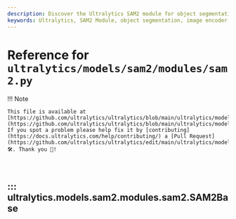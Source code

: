 ```yaml
---
description: Discover the Ultralytics SAM2 module for object segmentation. Learn about its components, such as image encoders and mask decoders, in this comprehensive guide.
keywords: Ultralytics, SAM2 Module, object segmentation, image encoder, mask decoder, prompt encoder, AI, machine learning
---
```


# Reference for `ultralytics/models/sam2/modules/sam2.py`

!!! Note

    This file is available at [https://github.com/ultralytics/ultralytics/blob/main/ultralytics/models/sam2/modules/sam2.py](https://github.com/ultralytics/ultralytics/blob/main/ultralytics/models/sam2/modules/sam2.py). If you spot a problem please help fix it by [contributing](https://docs.ultralytics.com/help/contributing/) a [Pull Request](https://github.com/ultralytics/ultralytics/edit/main/ultralytics/models/sam2/modules/sam2.py) 🛠️. Thank you 🙏!

<br>

## ::: ultralytics.models.sam2.modules.sam2.SAM2Base

<br><br>
